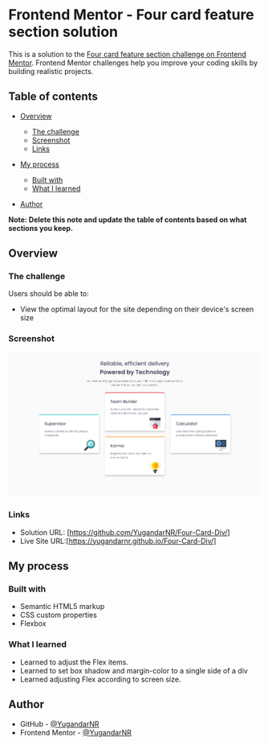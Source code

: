 # Frontend Mentor - Four card feature section solution

This is a solution to the [Four card feature section challenge on Frontend Mentor](https://www.frontendmentor.io/challenges/four-card-feature-section-weK1eFYK). Frontend Mentor challenges help you improve your coding skills by building realistic projects.

## Table of contents

- [Overview](#overview)
  - [The challenge](#the-challenge)
  - [Screenshot](#screenshot)
  - [Links](#links)
- [My process](#my-process)

  - [Built with](#built-with)
  - [What I learned](#what-i-learned)

- [Author](#author)

**Note: Delete this note and update the table of contents based on what sections you keep.**

## Overview

### The challenge

Users should be able to:

- View the optimal layout for the site depending on their device's screen size

### Screenshot

![](./screenshot.png)

### Links

- Solution URL: [https://github.com/YugandarNR/Four-Card-Div/]
- Live Site URL:[https://yugandarnr.github.io/Four-Card-Div/]

## My process

### Built with

- Semantic HTML5 markup
- CSS custom properties
- Flexbox

### What I learned

- Learned to adjust the Flex items.
- Learned to set box shadow and margin-color to a single side of a div
- Learned adjusting Flex according to screen size.

## Author

- GitHub - [@YugandarNR](https://github.com/YugandarNR)
- Frontend Mentor - [@YugandarNR](https://www.frontendmentor.io/profile/YugandarNR)
